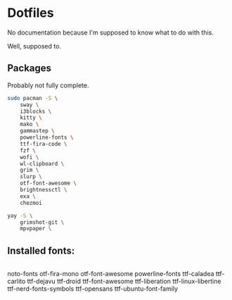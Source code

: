 Dotfiles
========

No documentation because I'm supposed to know what to do with this.

Well, supposed to.

Packages
--------

Probably not fully complete.

```bash
sudo pacman -S \
    sway \
    i3blocks \
    kitty \
    mako \
    gammastep \
    powerline-fonts \
    ttf-fira-code \
    fzf \
    wofi \
    wl-clipboard \
    grim \
    slurp \
    otf-font-awesome \
    brightnessctl \
    exa \
    chezmoi

yay -S \
    grimshot-git \
    mpvpaper \
```

## Installed fonts:

```bash
```
noto-fonts
otf-fira-mono
otf-font-awesome
powerline-fonts
ttf-caladea
ttf-carlito
ttf-dejavu
ttf-droid
ttf-font-awesome
ttf-liberation
ttf-linux-libertine
ttf-nerd-fonts-symbols
ttf-opensans
ttf-ubuntu-font-family
```

